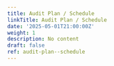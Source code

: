 ```yaml
---
title: Audit Plan / Schedule
linkTitle: Audit Plan / Schedule
date: '2025-05-01T21:00:00Z'
weight: 1
description: No content
draft: false
ref: audit-plan--schedule
---
```


